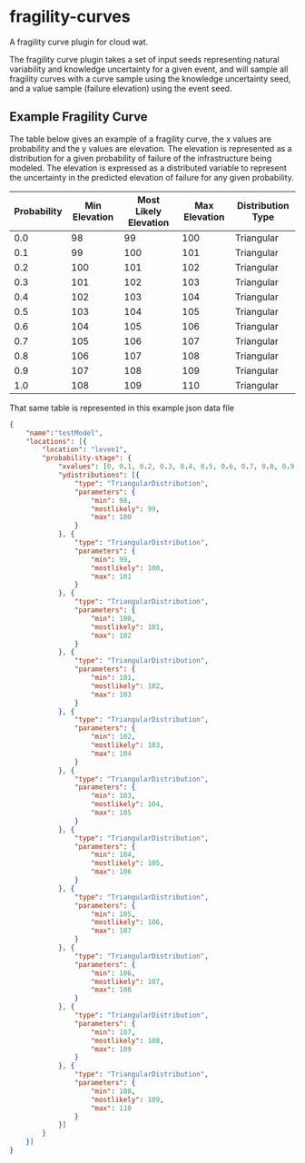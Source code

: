 # fragility-curves
A fragility curve plugin for cloud wat.

The fragility curve plugin takes a set of input seeds representing natural variability and knowledge uncertainty for a given event, and will sample all fragility curves with a curve sample using the knowledge uncertainty seed, and a value sample (failure elevation) using the event seed.

## Example Fragility Curve
The table below gives an example of a fragility curve, the x values are probability and the y values are elevation. The elevation is represented as a distribution for a given probability of failure of the infrastructure being modeled. The elevation is expressed as a distributed variable to represent the uncertainty in the predicted elevation of failure for any given probability.

|Probability|Min Elevation|Most Likely Elevation|Max Elevation|Distribution Type|
|---|---|---|---|---|
|0.0|98|99|100|Triangular|
|0.1|99|100|101|Triangular|
|0.2|100|101|102|Triangular|
|0.3|101|102|103|Triangular|
|0.4|102|103|104|Triangular|
|0.5|103|104|105|Triangular|
|0.6|104|105|106|Triangular|
|0.7|105|106|107|Triangular|
|0.8|106|107|108|Triangular|
|0.9|107|108|109|Triangular|
|1.0|108|109|110|Triangular|

That same table is represented in this example json data file
```json
{
    "name":"testModel",
	"locations": [{
		"location": "levee1",
		"probability-stage": {
			"xvalues": [0, 0.1, 0.2, 0.3, 0.4, 0.5, 0.6, 0.7, 0.8, 0.9, 1],
			"ydistributions": [{
				"type": "TriangularDistribution",
				"parameters": {
					"min": 98,
					"mostlikely": 99,
					"max": 100
				}
			}, {
				"type": "TriangularDistribution",
				"parameters": {
					"min": 99,
					"mostlikely": 100,
					"max": 101
				}
			}, {
				"type": "TriangularDistribution",
				"parameters": {
					"min": 100,
					"mostlikely": 101,
					"max": 102
				}
			}, {
				"type": "TriangularDistribution",
				"parameters": {
					"min": 101,
					"mostlikely": 102,
					"max": 103
				}
			}, {
				"type": "TriangularDistribution",
				"parameters": {
					"min": 102,
					"mostlikely": 103,
					"max": 104
				}
			}, {
				"type": "TriangularDistribution",
				"parameters": {
					"min": 103,
					"mostlikely": 104,
					"max": 105
				}
			}, {
				"type": "TriangularDistribution",
				"parameters": {
					"min": 104,
					"mostlikely": 105,
					"max": 106
				}
			}, {
				"type": "TriangularDistribution",
				"parameters": {
					"min": 105,
					"mostlikely": 106,
					"max": 107
				}
			}, {
				"type": "TriangularDistribution",
				"parameters": {
					"min": 106,
					"mostlikely": 107,
					"max": 108
				}
			}, {
				"type": "TriangularDistribution",
				"parameters": {
					"min": 107,
					"mostlikely": 108,
					"max": 109
				}
			}, {
				"type": "TriangularDistribution",
				"parameters": {
					"min": 108,
					"mostlikely": 109,
					"max": 110
				}
			}]
		}
	}]
}
```
